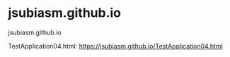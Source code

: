 # jsubiasm.github.io
jsubiasm.github.io

TestApplication04.html: https://jsubiasm.github.io/TestApplication04.html
